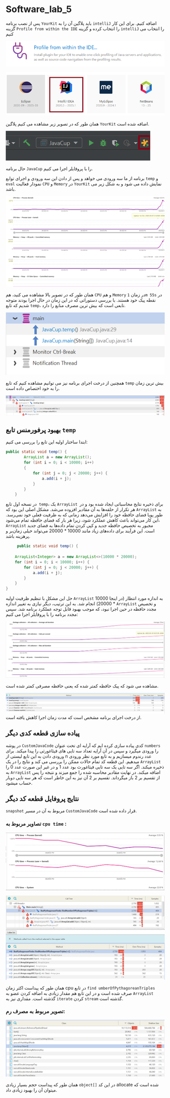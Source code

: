 # Software_lab_5

پس از نصب برنامه `YourKit` باید پلاگین آن را به `intelliJ` اضافه کنیم. برای این کار گزینه `Profile from within the IDE` را انتخاب کرده و گزینه `intelliJ` را انتخاب می کنیم

![alt text](Assets/image.png)

![alt text](Assets/image-1.png)

همان طور که در تصویر زیر مشاهده می کنیم پلاگین `YourKit` اضافه شده است.

![alt text](Assets/image-2.png)

حال برنامه `JavaCup` را با پروفایلر اجرا می کنیم.

برنامه از ما سه ورودی می خواهد و پس از دادن این سه ورودی و اجرای توابع `temp` و `eval` نمودار فعالیت `CPU` و `Memory` در `YourKit` نمایش داده می شود و به شکل زیر می باشد.

![alt text](Assets/image-3.png)

همان طور که در تصویر بالا مشاهده می کنید، هم `CPU` و هم `Memory` در زمان `1m 55s` در نقطه پیک خود هستند. با بررسی دستوراتی که در این زمان در حال اجرا بودند متوجه شدیم که تابع `temp`، تابعی است که بیش ترین مصرف منابع را دارد. 

![alt text](Assets/image-4.png)

همچنین از درخت اجرای برنامه نیز می توانیم مشاهده کنیم که تابع `temp` بیش ترین زمان را به خود اختصاص داده است.

![alt text](Assets/image-5.png)


## بهبود پرفورمنس تابع `temp`


ابتدا ساختار اولیه این تابع را بررسی می کنیم:

```java
public static void temp() {
        ArrayList a = new ArrayList();
        for (int i = 0; i < 10000; i++)
        {
            for (int j = 0; j < 20000; j++) {
                a.add(i + j);
            }
        }
    }
```
در نسخه اول تابع` temp`، یک `ArrayList `برای ذخیره نتایج محاسباتی ایجاد شده بود و در هر تکرار از حلقه‌ها به آن مقادیر افزوده می‌شد. مشکل اصلی این بود که `ArrayList` به طور پویا فضای حافظه خود را افزایش می‌دهد زمانی که به ظرفیت فعلی خود نمی‌رسد. این کار می‌تواند باعث کاهش عملکرد شود، زیرا هر بار که فضای حافظه تمام می‌شود، `ArrayList` مجبور به تخصیص حافظه جدید و کپی کردن تمام داده‌ها به فضای جدید است. این فرآیند برای داده‌های زیاد مانند 10000 * 20000 می‌تواند خیلی زمان‌بر و پرهزینه باشد.

````java
     public static void temp() {

    ArrayList<Integer> a = new ArrayList<>(10000 * 20000);
    for (int i = 0; i < 10000; i++) {
        for (int j = 0; j < 20000; j++) {
            a.add(i + j);
        }
    }
}
````
حل این مشکل با تنظیم ظرفیت اولیه `ArrayList` به اندازه مورد انتظار (در اینجا 10000 * 20000) انجام شد. به این ترتیب، دیگر نیازی به تغییر اندازه `ArrayList` و تخصیص مجدد حافظه در حین اجرا نبود، که موجب بهبود قابل توجه عملکرد برنامه شد.
سپس مجدد برنامه را با پروفایلر اجرا می کنیم:

![alt text](Assets/image-9.png)

مشاهده می شود که پیک حافظه کمتر شده که یعنی حافظه مصرفی کمتر شده است.

![alt text](Assets/image-8.png)
از درخت اجرای برنامه مشخص است که مدت زمان اجرا کاهش یافته است.

## پیاده سازی قطعه کدی دیگر

در پوشه 
`CustomJavaCode`
کدی پیاده سازی کرده ایم که آرایه ای تحت عنوان
`numbers`
را ورودی میگیرد و سپس در آن آرایه تعداد سه تایی های فیثاغورثی را پیدا میکند.
برای ورودی دادن به این تابع لیستی از
n 
عدد رندوم میسازیم و به تابع مورد نظر ورودی میدهیم.
این قطعه کد
تمام حالات ممکن را بررسی می کند و نتایج را در یک
`ArrayList`
ذخیره میکند.
اگر سه تایی یک سه تایی فیثاغورث بود عدد 1 و در غیر این صورت عدد 0 را به 
`ArrayList`
اضافه میکند.
در نهایت مقادیر محاسبه شده را جمع میزند و نتیجه را پس از تقسیم بر 2
باز میگرداند.
تقسیم بر 2 آن نیز به این خاطر است که هر سه تایی دوبار حساب میشود.

## نتایج پروفایل قطعه کد دیگر
`snapshot`
مربوط به آن در مسیر
`CustomJavaCode`
قرار داده شده است.

### تصاویر مربوط به `cpu time` :
![alt text](Assets/imageC1.png)

![alt text](Assets/imageC3.png)

همان طور که پیداست اکثر زمان cpu در تابع
`find umberOfPythagoreanTriples`
صرف شده است و در این تابع هم مقدار زیادی به
اضافه کردن عضو به
`ArrayList`
گذشته است.
مقداری نیز به
`iterate`
کردن 
`stream`
گذشته است.

### تصویر مربوط به مصرف رم:
![img.png](Assets/img.png)

همان طور که پیداست حجم بسیار زیادی 
`object[]`
در این کد 
allocate
شده است که میتوان آن را بهبود زیادی داد.
